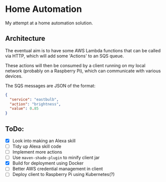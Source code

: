 # Home Automation
My attempt at a home automation solution.

## Architecture
The eventual aim is to have some AWS Lambda functions that can be called via
HTTP, which will add some 'Actions' to an SQS queue.

These actions will then be consumed by a client running on my local network
(probably on a Raspberry Pi), which can communicate with various devices.

The SQS messages are JSON of the format:
```json
{
  "service": "eastbulb",
  "action": "brightness",
  "value": 0.85
}
```


## ToDo:
- [x] Look into making an Alexa skill
- [ ] Tidy up Alexa skill code
- [ ] Implement more actions 
- [ ] Use `maven-shade-plugin` to minify client jar
- [x] Build for deployment using Docker
- [ ] Better AWS credential management in client
- [ ] Deploy client to Raspberry Pi using Kubernetes(?)
